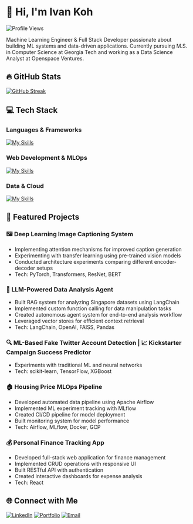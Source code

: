 # 👋 Hi, I'm Ivan Koh

![Profile Views](https://komarev.com/ghpvc/?username=ivankqw&style=flat-square&color=blue)

Machine Learning Engineer & Full Stack Developer passionate about building ML systems and data-driven applications. Currently pursuing M.S. in Computer Science at Georgia Tech and working as a Data Science Analyst at Openspace Ventures.

## 🔥 GitHub Stats

[![GitHub Streak](https://github-readme-streak-stats.herokuapp.com/?user=ivankqw&theme=vue-dark&hide_border=true)](https://git.io/streak-stats)

## 💻 Tech Stack

### Languages & Frameworks
[![My Skills](https://skillicons.dev/icons?i=py,r,js,typescript,pytorch,tensorflow)](https://skillicons.dev)

### Web Development & MLOps
[![My Skills](https://skillicons.dev/icons?i=react,nextjs,flask,express,docker,kubernetes)](https://skillicons.dev)

### Data & Cloud
[![My Skills](https://skillicons.dev/icons?i=gcp,postgres,mongodb,redis)](https://skillicons.dev)

## 🚀 Featured Projects

### 🖼️ Deep Learning Image Captioning System
- Implementing attention mechanisms for improved caption generation
- Experimenting with transfer learning using pre-trained vision models
- Conducted architecture experiments comparing different encoder-decoder setups
- Tech: PyTorch, Transformers, ResNet, BERT

### 🤖 LLM-Powered Data Analysis Agent
- Built RAG system for analyzing Singapore datasets using LangChain
- Implemented custom function calling for data manipulation tasks
- Created autonomous agent system for end-to-end analysis workflow
- Leveraged vector stores for efficient context retrieval
- Tech: LangChain, OpenAI, FAISS, Pandas

### 🔍 ML-Based Fake Twitter Account Detection | 📈 Kickstarter Campaign Success Predictor
- Experiments with traditional ML and neural networks
- Tech: scikit-learn, TensorFlow, XGBoost

### 🏠 Housing Price MLOps Pipeline
- Developed automated data pipeline using Apache Airflow
- Implemented ML experiment tracking with MLflow
- Created CI/CD pipeline for model deployment
- Built monitoring system for model performance
- Tech: Airflow, MLflow, Docker, GCP

### 💰 Personal Finance Tracking App
- Developed full-stack web application for finance management
- Implemented CRUD operations with responsive UI
- Built RESTful API with authentication
- Created interactive dashboards for expense analysis
- Tech: React

## 🌐 Connect with Me
[![LinkedIn](https://img.shields.io/badge/LinkedIn-0077B5?style=for-the-badge&logo=linkedin&logoColor=white)](https://linkedin.com/in/ivankqw)
[![Portfolio](https://img.shields.io/badge/Portfolio-000000?style=for-the-badge&logo=About.me&logoColor=white)](https://ivankqw.vercel.app)
[![Email](https://img.shields.io/badge/Email-D14836?style=for-the-badge&logo=gmail&logoColor=white)](mailto:ivankohquanwei@gmail.com)
